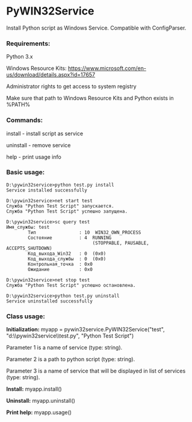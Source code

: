 # PyWIN32Service
Install Python script as Windows Service. Compatible with ConfigParser.

### Requirements:
Python 3.x

Windows Resource Kits: https://www.microsoft.com/en-us/download/details.aspx?id=17657

Administrator rights to get access to system registry

Make sure that path to Windows Resource Kits and Python exists in %PATH%

### Commands:
install - install script as service

uninstall - remove service

help - print usage info

### Basic usage:
```
D:\pywin32service>python test.py install
Service installed successfully

D:\pywin32service>net start test
Служба "Python Test Script" запускается.
Служба "Python Test Script" успешно запущена.

D:\pywin32service>sc query test
Имя_службы: test
        Тип                : 10  WIN32_OWN_PROCESS
        Состояние          : 4  RUNNING
                                (STOPPABLE, PAUSABLE, ACCEPTS_SHUTDOWN)
        Код_выхода_Win32   : 0  (0x0)
        Код_выхода_службы  : 0  (0x0)
        Контрольная_точка  : 0x0
        Ожидание           : 0x0

D:\pywin32service>net stop test
Служба "Python Test Script" успешно остановлена.

D:\pywin32service>python test.py uninstall
Service uninstalled successfully
```

### Class usage:
**Initialization:** myapp = pywin32service.PyWIN32Service("test", "d:\\\pywin32service\\\test.py", "Python Test Script")

Parameter 1 is a name of service (type: string).

Parameter 2 is a path to python script (type: string).

Parameter 3 is a name of service that will be displayed in list of services (type: string).

**Install:** myapp.install()

**Uninstall:** myapp.uninstall()

**Print help:** myapp.usage()
